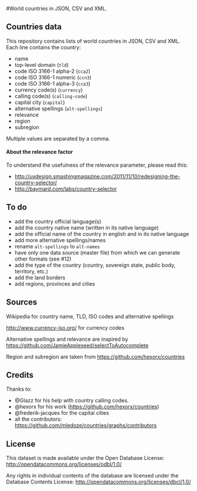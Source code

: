 #World countries in JSON, CSV and XML.
## Countries data
This repository contains lists of world countries in JSON, CSV and XML. Each line contains the country:

 - name
 - top-level domain (`tld`)
 - code ISO 3166-1 alpha-2 (`cca2`)
 - code ISO 3166-1 numeric (`ccn3`)
 - code ISO 3166-1 alpha-3 (`cca3`)
 - currency code(s) (`currency`)
 - calling code(s) (`calling-code`)
 - capital city (`capital`)
 - alternative spellings (`alt-spellings`)
 - relevance
 - region
 - subregion

Multiple values are separated by a comma.

#### About the relevance factor
To understand the usefulness of the relevance parameter, please read this: 
- http://uxdesign.smashingmagazine.com/2011/11/10/redesigning-the-country-selector/
- http://baymard.com/labs/country-selector

## To do
 - add the country official language(s)
 - add the country native name (written in its native language)
 - add the official name of the country in english and in its native language
 - add more alternative spellings/names
 - rename `alt-spellings` to `alt-names`
 - have only one data source (master file) from which we can generate other formats (see #12)
 - add the type of the country (country, sovereign state, public body, territory, etc.)
 - add the land borders
 - add regions, provinces and cities


## Sources
Wikipedia for country name, TLD, ISO codes and alternative spellings

http://www.currency-iso.org/ for currency codes

Alternative spellings and relevance are inspired by https://github.com/JamieAppleseed/selectToAutocomplete

Region and subregion are taken from https://github.com/hexorx/countries

## Credits
Thanks to:
 - @Glazz for his help with country calling codes.
 - @hexorx for his work (https://github.com/hexorx/countries)
 - @frederik-jacques for the capital cities
 - all the contributors: https://github.com/mledoze/countries/graphs/contributors

## License
This dataset is made available under the Open Database License:
http://opendatacommons.org/licenses/odbl/1.0/

Any rights in individual contents of the database are licensed under the Database Contents License:
http://opendatacommons.org/licenses/dbcl/1.0/
